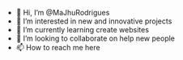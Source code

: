 - 👋 Hi, I’m @MaJhuRodrigues
- 👀 I’m interested in new and innovative projects 
- 🌱 I’m currently learning create websites
- 💞️ I’m looking to collaborate on help new people
- 📫 How to reach me here

<!---
MaJhuRodrigues/MaJhuRodrigues is a ✨ special ✨ repository because its `README.md` (this file) appears on your GitHub profile.
You can click the Preview link to take a look at your changes.
--->
